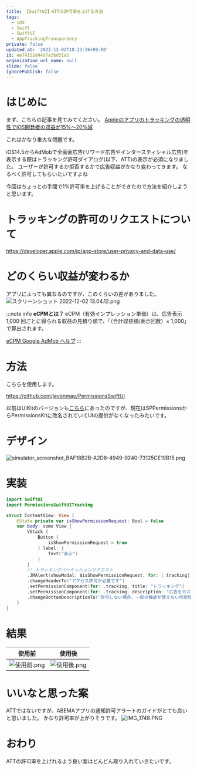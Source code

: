 ```yaml
---
title: 【SwiftUI】ATTの許可率を上げる方法
tags:
  - iOS
  - Swift
  - SwiftUI
  - AppTrackingTransparency
private: false
updated_at: '2022-12-02T18:23:36+09:00'
id: ee74152d44d7a3bd51a5
organization_url_name: null
slide: false
ignorePublish: false
---
```

# はじめに
まず、こちらの記事を見てみてください。
[Appleのアプリのトラッキングの透明性でiOS開発者の収益が15%〜20%減](https://iphone-mania.jp/news-382414/)

これはかなり重大な問題です。

iOS14.5からAdMobで全画面広告(リワード広告やインタースティシャル広告)を表示する際はトラッキング許可ダイアログ(以下、ATT)の表示が必須になりました。
ユーザーが許可するか拒否するかで広告収益がかなり変わってきます。
なるべく許可してもらいたいですよね

今回はちょっとの手間で1%許可率を上げることができたので方法を紹介しようと思います。

# トラッキングの許可のリクエストについて
https://developer.apple.com/jp/app-store/user-privacy-and-data-use/

# どのくらい収益が変わるか
アプリによっても異なるのですが、このくらいの差がありました。
![スクリーンショット 2022-12-02 13.04.12.png](https://qiita-image-store.s3.ap-northeast-1.amazonaws.com/0/1745371/192c537d-56a1-57ef-e7e8-a34ea3b13ffd.png)

:::note info
**eCPMとは？**
eCPM（有効インプレッション単価）は、広告表示 1,000 回ごとに得られる収益の見積り額で、「（合計収益額/表示回数）× 1,000」で算出されます。

[eCPM Google AdMob ヘルプ](https://support.google.com/admob/answer/3016008?hl=ja)
:::

# 方法
こちらを使用します。

https://github.com/jevonmao/PermissionsSwiftUI

以前はUIKitのバージョンも[こちら](https://github.com/sparrowcode/PermissionsKit)にあったのですが、現在はSPPermissionsからPermissionsKitに改名されていてUIの提供がなくなったみたいです。

# デザイン
![simulator_screenshot_BAF18B2B-A2D8-4949-9240-73125CE19B15.png](https://qiita-image-store.s3.ap-northeast-1.amazonaws.com/0/1745371/e5bcc903-5227-763b-8e08-1a833daecc48.png)

# 実装
```swift
import SwiftUI
import PermissionsSwiftUITracking

struct ContentView: View {
    @State private var isShowPermissionRequest: Bool = false
    var body: some View {
        VStack {
            Button {
                isShowPermissionRequest = true
            } label: {
                Text("表示")
            }
        }
        // トラッキングパーミッションリクエスト
        .JMAlert(showModal: $isShowPermissionRequest, for: [.tracking])
        .changeHeaderTo("アクセス許可が必要です")
        .setPermissionComponent(for: .tracking, title: "トラッキング")
        .setPermissionComponent(for: .tracking, description: "広告をカスタマイズする機能です。")
        .changeBottomDescriptionTo("許可しない場合、一部の機能が使えない可能性があります。")
    }
}
```

# 結果
|使用前|使用後|
|-|-|
|![使用前.png](https://qiita-image-store.s3.ap-northeast-1.amazonaws.com/0/1745371/91aed60a-7cdd-4682-815f-6f4573a089f0.png)|![使用後.png](https://qiita-image-store.s3.ap-northeast-1.amazonaws.com/0/1745371/62e4cc69-08e3-f1f5-d37c-3843888d477c.png)|

# いいなと思った案
ATTではないですが、ABEMAアプリの通知許可アラートのガイドがとても良いと思いました。
かなり許可率が上がりそうです。
![IMG_1748.PNG](https://qiita-image-store.s3.ap-northeast-1.amazonaws.com/0/1745371/7c7a5ce3-8b1a-f188-1718-9035f1424f1c.png)

# おわり
ATTの許可率を上げれるよう良い案はどんどん取り入れていきたいです。
